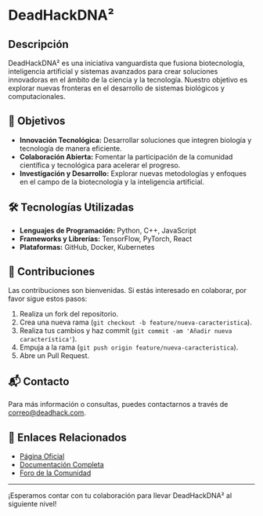 # DeadHackDNA²

## Descripción

DeadHackDNA² es una iniciativa vanguardista que fusiona biotecnología, inteligencia artificial y sistemas avanzados para crear soluciones innovadoras en el ámbito de la ciencia y la tecnología. Nuestro objetivo es explorar nuevas fronteras en el desarrollo de sistemas biológicos y computacionales.

## 🚀 Objetivos

- **Innovación Tecnológica:** Desarrollar soluciones que integren biología y tecnología de manera eficiente.
- **Colaboración Abierta:** Fomentar la participación de la comunidad científica y tecnológica para acelerar el progreso.
- **Investigación y Desarrollo:** Explorar nuevas metodologías y enfoques en el campo de la biotecnología y la inteligencia artificial.

## 🛠️ Tecnologías Utilizadas

- **Lenguajes de Programación:** Python, C++, JavaScript
- **Frameworks y Librerías:** TensorFlow, PyTorch, React
- **Plataformas:** GitHub, Docker, Kubernetes

## 🤝 Contribuciones

Las contribuciones son bienvenidas. Si estás interesado en colaborar, por favor sigue estos pasos:

1. Realiza un fork del repositorio.
2. Crea una nueva rama (`git checkout -b feature/nueva-caracteristica`).
3. Realiza tus cambios y haz commit (`git commit -am 'Añadir nueva característica'`).
4. Empuja a la rama (`git push origin feature/nueva-caracteristica`).
5. Abre un Pull Request.

## 📬 Contacto

Para más información o consultas, puedes contactarnos a través de [correo@deadhack.com](mailto:correo@deadhack.com).

## 🔗 Enlaces Relacionados

- [Página Oficial](https://landingpage-deadhack.onrender.com/)
- [Documentación Completa](https://github.com/deadhack/DNA2/wiki)
- [Foro de la Comunidad](https://github.com/deadhack/DNA2/discussions)

---

¡Esperamos contar con tu colaboración para llevar DeadHackDNA² al siguiente nivel!
